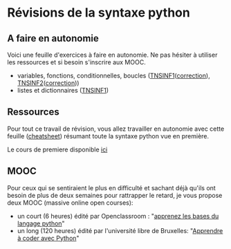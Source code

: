# Révisions de la syntaxe python

## A faire en autonomie

Voici une feuille d'exercices à faire en autonomie. Ne pas hésiter à utiliser les ressources et si besoin s'inscrire aux MOOC.

- variables, fonctions, conditionnelles, boucles ([TNSINF1](https://moodle.monlycee.net/mod/lti/view.php?id=67691)([correction](https://moodle.monlycee.net/mod/resource/view.php?id=67401)), [TNSINF2](https://moodle.monlycee.net/mod/lti/view.php?id=68444)([correction](https://moodle.monlycee.net/mod/resource/view.php?id=71109)))
- listes et dictionnaires ([TNSINF1](https://moodle.monlycee.net/mod/lti/view.php?id=70516))

## Ressources

Pour tout ce travail de révision, vous allez travailler en autonomie avec cette feuille ([cheatsheet](Cheatsheet/cheatsheet.md)) résumant toute la syntaxe python vue en première.

Le cours de premiere disponible [ici](https://premiere-nsi.vercel.app)

## MOOC

Pour ceux qui se sentiraient le plus en difficulté et sachant déjà qu'ils ont besoin de plus de deux semaines pour rattrapper le retard, je vous propose deux MOOC (massive online open courses):

- un court (6 heures) édité par Openclassroom : "[apprenez les bases du langage python](https://openclassrooms.com/fr/courses/7168871-apprenez-les-bases-du-langage-python)"
- un long (120 heures) édité par l'université libre de Bruxelles: "[Apprendre à coder avec Python](https://www.fun-mooc.fr/fr/cours/apprendre-a-coder-avec-python/)"

